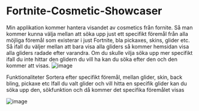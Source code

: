 # Fortnite-Cosmetic-Showcaser

Min applikation kommer hantera visandet av cosmetics från fornite. Så man kommer kunna välja mellan att söka upp just ett specifikt föremål från alla möjliga föremål som existerar i just Fortnite, bla pickaxes, skins, glider  etc. Så ifall du väljer mellan att bara visa alla gliders så kommer hemsidan visa alla gliders radade efter varandra. Om du skulle vilja söka upp mer specifikt ifall du inte hittar den glidern du vill ha kan du söka efter den och den kommer att visas. 
![image](https://github.com/GittyEvil/Fortnite-Cosmetic-Showcaser/assets/89584348/76b61f91-668f-4406-a7db-fcbce2858719)


Funktionaliteter
Sortera efter specifikt föremål, mellan glider, skin, back bling, pickaxe etc
Ifall du valt glider och vill hitta en specifik glider kan du söka upp den, sökfunktion och då kommer det specifika föremålet visas 

![image](https://github.com/GittyEvil/Fortnite-Cosmetic-Showcaser/assets/89584348/f9269029-722f-44e8-943f-f8fd6f342c7e)



